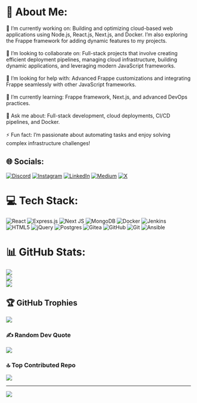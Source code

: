 # 💫 About Me:
🔭 I’m currently working on: Building and optimizing cloud-based web applications using Node.js, React.js, Next.js, and Docker. I’m also exploring the Frappe framework for adding dynamic features to my projects.<br><br>🤝 I’m looking to collaborate on: Full-stack projects that involve creating efficient deployment pipelines, managing cloud infrastructure, building dynamic applications, and leveraging modern JavaScript frameworks.<br><br>🤲 I’m looking for help with: Advanced Frappe customizations and integrating Frappe seamlessly with other JavaScript frameworks.<br><br>🌱 I’m currently learning: Frappe framework, Next.js, and advanced DevOps practices.<br><br>💬 Ask me about: Full-stack development, cloud deployments, CI/CD pipelines, and Docker.<br><br>⚡ Fun fact: I’m passionate about automating tasks and enjoy solving complex infrastructure challenges!


## 🌐 Socials:
[![Discord](https://img.shields.io/badge/Discord-%237289DA.svg?logo=discord&logoColor=white)](https://discord.gg/https://discord.com/users/1267093965992231038) [![Instagram](https://img.shields.io/badge/Instagram-%23E4405F.svg?logo=Instagram&logoColor=white)](https://instagram.com/avinash_boddeda) [![LinkedIn](https://img.shields.io/badge/LinkedIn-%230077B5.svg?logo=linkedin&logoColor=white)](https://linkedin.com/in/avinashboddeda) [![Medium](https://img.shields.io/badge/Medium-12100E?logo=medium&logoColor=white)](https://medium.com/@ba5314) [![X](https://img.shields.io/badge/X-black.svg?logo=X&logoColor=white)](https://x.com/@jayasaiavinash) 

# 💻 Tech Stack:
![React](https://img.shields.io/badge/react-%2320232a.svg?style=for-the-badge&logo=react&logoColor=%2361DAFB) ![Express.js](https://img.shields.io/badge/express.js-%23404d59.svg?style=for-the-badge&logo=express&logoColor=%2361DAFB) ![Next JS](https://img.shields.io/badge/Next-black?style=for-the-badge&logo=next.js&logoColor=white) ![MongoDB](https://img.shields.io/badge/MongoDB-%234ea94b.svg?style=for-the-badge&logo=mongodb&logoColor=white) ![Docker](https://img.shields.io/badge/docker-%230db7ed.svg?style=for-the-badge&logo=docker&logoColor=white) ![Jenkins](https://img.shields.io/badge/jenkins-%232C5263.svg?style=for-the-badge&logo=jenkins&logoColor=white) ![HTML5](https://img.shields.io/badge/html5-%23E34F26.svg?style=for-the-badge&logo=html5&logoColor=white) ![jQuery](https://img.shields.io/badge/jquery-%230769AD.svg?style=for-the-badge&logo=jquery&logoColor=white) ![Postgres](https://img.shields.io/badge/postgres-%23316192.svg?style=for-the-badge&logo=postgresql&logoColor=white) ![Gitea](https://img.shields.io/badge/Gitea-34495E?style=for-the-badge&logo=gitea&logoColor=5D9425) ![GitHub](https://img.shields.io/badge/github-%23121011.svg?style=for-the-badge&logo=github&logoColor=white) ![Git](https://img.shields.io/badge/git-%23F05033.svg?style=for-the-badge&logo=git&logoColor=white) ![Ansible](https://img.shields.io/badge/ansible-%231A1918.svg?style=for-the-badge&logo=ansible&logoColor=white)
# 📊 GitHub Stats:
![](https://github-readme-stats.vercel.app/api?username=jayaboddeda&theme=dark&hide_border=true&include_all_commits=true&count_private=true)<br/>
![](https://github-readme-streak-stats.herokuapp.com/?user=jayaboddeda&theme=dark&hide_border=true)<br/>
![](https://github-readme-stats.vercel.app/api/top-langs/?username=jayaboddeda&theme=dark&hide_border=true&include_all_commits=true&count_private=true&layout=compact)

## 🏆 GitHub Trophies
![](https://github-profile-trophy.vercel.app/?username=jayaboddeda&theme=radical&no-frame=true&no-bg=true&margin-w=4)

### ✍️ Random Dev Quote
![](https://quotes-github-readme.vercel.app/api?type=horizontal&theme=light)

### 🔝 Top Contributed Repo
![](https://github-contributor-stats.vercel.app/api?username=jayaboddeda&limit=5&theme=dark&combine_all_yearly_contributions=true)

---
[![](https://visitcount.itsvg.in/api?id=jayaboddeda&icon=0&color=0)](https://visitcount.itsvg.in)

<!-- Proudly created with GPRM ( https://gprm.itsvg.in ) -->
